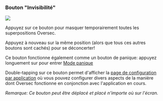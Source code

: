 <a name="button_hide"></a>
### Bouton "Invisibilité"
<div class="buttoncircle"><img  src="/buttons/ic_clear_black_24dp.png"></img></div> 

Appuyez sur ce bouton pour masquer temporairement toutes les superpositions Oversec.

Appuyez à nouveau sur la même position (alors que tous ces autres boutons sont cachés) pour se déconcerter!

Ce bouton fonctionne également comme un bouton de panique: appuyez longuement sur pour entrer [Mode panique](/panic)

Double-tapping sur ce bouton permet d'afficher la [page de configuration par application](/setup/per-app-config/) où vous pouvez configurer divers aspects de la manière dont Oversec fonctionne en conjonction avec l'application en cours.


*Remarque: Ce bouton peut être déplacé et placé n'importe où sur l'écran.*